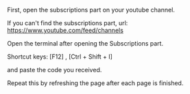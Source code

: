 First, open the subscriptions part on your youtube channel.

If you can't find the subscriptions part, url: https://www.youtube.com/feed/channels

Open the terminal after opening the Subscriptions part.

Shortcut keys: [F12] , [Ctrl + Shift + I]

and paste the code you received.

Repeat this by refreshing the page after each page is finished.